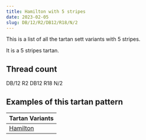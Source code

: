 ```yaml
---
title: Hamilton with 5 stripes
date: 2023-02-05
slug: DB/12/R2/DB12/R18/N/2
---
```

This is a list of all the tartan sett variants with 5 stripes.

It is a 5 stripes tartan.


## Thread count
DB/12 R2 DB12 R18 N/2

## Examples of this tartan pattern

| Tartan Variants |
|---------------|
| [Hamilton](/variants/db/12/r2/db12/r18/n/2-db00004c-nd0d0d0-rc80000)||
